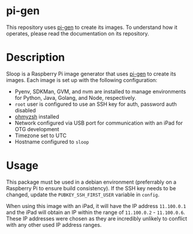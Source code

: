 # pi-gen
This repository uses [pi-gen](https://github.com/RPi-Distro/pi-gen) to create its images. To understand how it operates, please read the documentation on its repository.

# Description
Sloop is a Raspberry Pi image generator that uses [pi-gen](https://github.com/RPi-Distro/pi-gen) to create its images. Each image is set up with the following configuration:
* Pyenv, SDKMan, GVM, and nvm are installed to manage environments for Python, Java, Golang, and Node, respectively.
* `root` user is configured to use an SSH key for auth, password auth disabled
* [ohmyzsh](https://ohmyz.sh/) installed
* Network configured via USB port for communication with an iPad for OTG development
* Timezone set to UTC
* Hostname configured to `sloop`

# Usage
This package must be used in a debian environment (preferrably on a Raspberry Pi to ensure build consistency). If the SSH key needs to be changed, update the `PUBKEY_SSH_FIRST_USER` variable in `config`.

When using this image with an iPad, it will have the IP address `11.100.0.1` and the iPad will obtain an IP within the range of `11.100.0.2` - `11.100.0.6`. These IP addresses were chosen as they are incredibly unlikely to conflict with any other used IP address ranges.
